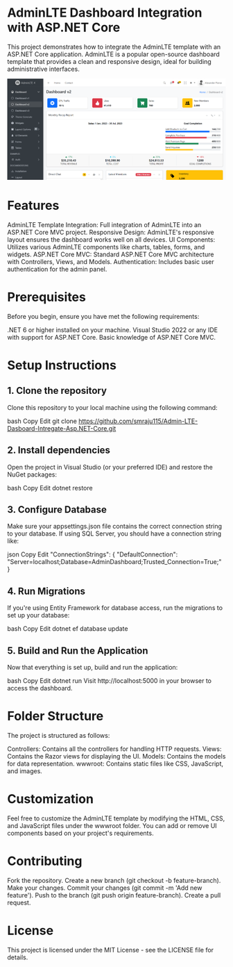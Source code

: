 # AdminLTE Dashboard Integration with ASP.NET Core
This project demonstrates how to integrate the AdminLTE template with an ASP.NET Core application. AdminLTE is a popular open-source dashboard template that provides a clean and responsive design, ideal for building administrative interfaces.

![Admin Dashboard](PImages/Screenshot_2.png)



# Features
AdminLTE Template Integration: Full integration of AdminLTE into an ASP.NET Core MVC project.
Responsive Design: AdminLTE's responsive layout ensures the dashboard works well on all devices.
UI Components: Utilizes various AdminLTE components like charts, tables, forms, and widgets.
ASP.NET Core MVC: Standard ASP.NET Core MVC architecture with Controllers, Views, and Models.
Authentication: Includes basic user authentication for the admin panel.
# Prerequisites
Before you begin, ensure you have met the following requirements:

.NET 6 or higher installed on your machine.
Visual Studio 2022 or any IDE with support for ASP.NET Core.
Basic knowledge of ASP.NET Core MVC.
# Setup Instructions
## 1. Clone the repository
Clone this repository to your local machine using the following command:

bash
Copy
Edit
git clone https://github.com/smraju115/Admin-LTE-Dasboard-Intregate-Asp.NET-Core.git
## 2. Install dependencies
Open the project in Visual Studio (or your preferred IDE) and restore the NuGet packages:

bash
Copy
Edit
dotnet restore
## 3. Configure Database
Make sure your appsettings.json file contains the correct connection string to your database. If using SQL Server, you should have a connection string like:

json
Copy
Edit
"ConnectionStrings": {
    "DefaultConnection": "Server=localhost;Database=AdminDashboard;Trusted_Connection=True;"
}
## 4. Run Migrations
If you're using Entity Framework for database access, run the migrations to set up your database:

bash
Copy
Edit
dotnet ef database update
## 5. Build and Run the Application
Now that everything is set up, build and run the application:

bash
Copy
Edit
dotnet run
Visit http://localhost:5000 in your browser to access the dashboard.

# Folder Structure
The project is structured as follows:

Controllers: Contains all the controllers for handling HTTP requests.
Views: Contains the Razor views for displaying the UI.
Models: Contains the models for data representation.
wwwroot: Contains static files like CSS, JavaScript, and images.

# Customization
Feel free to customize the AdminLTE template by modifying the HTML, CSS, and JavaScript files under the wwwroot folder. You can add or remove UI components based on your project's requirements.

# Contributing
Fork the repository.
Create a new branch (git checkout -b feature-branch).
Make your changes.
Commit your changes (git commit -m 'Add new feature').
Push to the branch (git push origin feature-branch).
Create a pull request.
# License
This project is licensed under the MIT License - see the LICENSE file for details.
